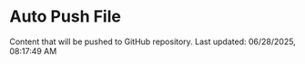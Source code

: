 # Auto Push File

Content that will be pushed to GitHub repository.
Last updated: 06/28/2025, 08:17:49 AM